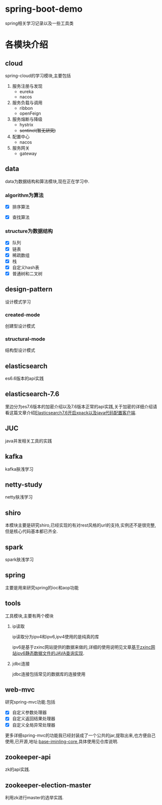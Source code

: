 # spring-boot-demo

spring相关学习记录以及一些工具类



# 各模块介绍

## cloud

spring-cloud的学习模块,主要包括

1. 服务注册与发现
   - eureka
   - nacos
2. 服务负载与调用
   - ribbon
   - openFeign
3. 服务熔断与降级
   - hystrix
   - ~~sentinel(暂无研究)~~
4. 配置中心
   - nacos
5. 服务网关
   - gateway

## data

data为数据结构和算法模块,现在正在学习中.

### algorithm为算法

- [x] 排序算法

- [x] 查找算法

### structure为数据结构

- [x] 队列
- [x] 链表
- [x] 稀疏数组
- [x] 栈
- [x] 自定义hash表
- [x] 普通树和二叉树

## design-pattern
设计模式学习
### created-mode
创建型设计模式
### structural-mode
结构型设计模式

## elasticsearch

es6.6版本的api实践

## elasticsearch-7.6

里边分为es7.6版本的加密介绍以及7.6版本正常的api实践,关于加密的详细介绍请看这篇文章介绍[Elasticsearch7.6开启xpack以及java代码配置客户端](https://segmentfault.com/a/1190000022102940).

## JUC
java并发相关工具的实践

## kafka

kafka肤浅学习

## netty-study

netty肤浅学习

## shiro

本模块主要是研究shiro,已经实现的有对rest风格的url的支持,实例还不是很完整,但是核心代码基本都已齐全.

## spark

spark肤浅学习

## spring

主要是用来研究spring的ioc和aop功能

## tools

工具模块,主要有两个模块

1. ip读取

   ip读取分为ipv4和ipv6,ipv4使用的是纯真的库

   ipv6是基于zxinc网站提供的数据来做的,详细的使用说明见文章[基于zxinc网站ipv6静态数据文件的JAVA查询实现](https://segmentfault.com/a/1190000022961245).

2. jdbc连接

   jdbc连接包括常见的数据库的连接使用

## web-mvc

研究spring-mvc功能.包括

- [x] 自定义参数处理器
- [x] 自定义返回结果处理器
- [x] 自定义全局异常处理器

更多详细spring-mvc的功能我已经封装成了一个公共的jar,提取出来,也方便自己使用,已开源,地址:[base-iminling-core](https://github.com/konghanghang/base-iminling-core),具体使用见仓库说明.

## zookeeper-api

zk的api实践.

## zookeeper-election-master

利用zk进行master的选举实践.